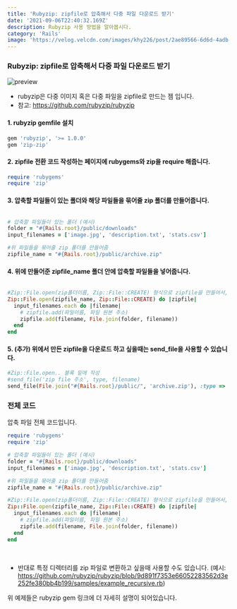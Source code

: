 ```yaml
---
title: 'Rubyzip: zipfile로 압축해서 다중 파일 다운로드 받기'
date: '2021-09-06T22:40:32.169Z'
description: Rubyzip 사용 방법을 알아봅시다.
category: 'Rails'
image: 'https://velog.velcdn.com/images/khy226/post/2ae89566-6d6d-4adb-939b-8a2fd086d8ac/%E1%84%83%E1%85%A1%E1%84%8B%E1%85%AE%E1%86%AB%E1%84%85%E1%85%A9%E1%84%83%E1%85%B3.png'
---
```


### Rubyzip: zipfile로 압축해서 다중 파일 다운로드 받기

![preview](https://velog.velcdn.com/images/khy226/post/2ae89566-6d6d-4adb-939b-8a2fd086d8ac/%E1%84%83%E1%85%A1%E1%84%8B%E1%85%AE%E1%86%AB%E1%84%85%E1%85%A9%E1%84%83%E1%85%B3.png)

- rubyzip은 다중 이미지 혹은 다중 파일을 zipfile로 만드는 젬 입니다.
- 참고: https://github.com/rubyzip/rubyzip

#### 1. rubyzip gemfile 설치

```ruby
gem 'rubyzip', '>= 1.0.0'
gem 'zip-zip'
```

#### 2. zipfile 전환 코드 작성하는 페이지에 rubygems와 zip을 require 해줍니다.

```ruby
require 'rubygems'
require 'zip'

```

#### 3. 압축할 파일들이 있는 폴더와 해당 파일들을 묶어줄 zip 폴더를 만들어줍니다.

```ruby

# 압축할 파일들이 있는 폴더 (예시)
folder = "#{Rails.root}/public/downloads"
input_filenames = ['image.jpg', 'description.txt', 'stats.csv']

#위 파일들을 묶어줄 zip 폴더를 만들어줌
zipfile_name = "#{Rails.root}/public/archive.zip"

```

#### 4. 위에 만들어준 zipfile_name 폴더 안에 압축할 파일들을 넣어줍니다.

```ruby

#Zip::File.open(zip폴더이름, Zip::File::CREATE) 형식으로 zipfile을 만들어서, 그 안에 원하는 파일들 넣어줌
Zip::File.open(zipfile_name, Zip::File::CREATE) do |zipfile|
  input_filenames.each do |filename|
    # zipfile.add(파일이름, 파일 원본 주소)
    zipfile.add(filename, File.join(folder, filename))
  end
end

```

#### 5. (추가) 위에서 만든 zipfile을 다운로드 하고 싶을때는 send_file을 사용할 수 있습니다.

```ruby
#Zip::File.open.. 블록 밑에 작성
#send_file('zip file 주소', type, filename)
send_file(File.join("#{Rails.root}/public/", 'archive.zip'), :type => 'application/zip', :filename => "#{Time.now.to_date}.zip")
```

### 전체 코드

압축 파일 전체 코드입니다.

```ruby
require 'rubygems'
require 'zip'

# 압축할 파일들이 있는 폴더 (예시)
folder = "#{Rails.root}/public/downloads"
input_filenames = ['image.jpg', 'description.txt', 'stats.csv']

#위 파일들을 묶어줄 zip 폴더를 만들어줌
zipfile_name = "#{Rails.root}/public/archive.zip"

#Zip::File.open(zip폴더이름, Zip::File::CREATE) 형식으로 zipfile을 만들어서, 그 안에 원하는 파일들 넣어줌
Zip::File.open(zipfile_name, Zip::File::CREATE) do |zipfile|
  input_filenames.each do |filename|
    # zipfile.add(파일이름, 파일 원본 주소)
    zipfile.add(filename, File.join(folder, filename))
  end
end
```

<br>

- 반대로 특정 디렉터리를 zip 파일로 변환하고 싶을때 사용할 수도 있습니다. (예시: https://github.com/rubyzip/rubyzip/blob/9d891f7353e66052283562d3e252fe380bb4b199/samples/example_recursive.rb)

위 예제들은 rubyzip gem 링크에 더 자세히 설명이 되어있습니다.
